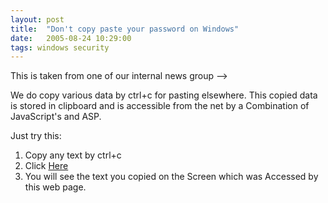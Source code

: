 ```yaml
---
layout: post
title:  "Don't copy paste your password on Windows"
date:   2005-08-24 10:29:00
tags: windows security
---
```


This is taken from one of our internal news group -->

We do copy various data by ctrl+c for pasting elsewhere. This copied
data is stored in clipboard and is accessible from the net by a
Combination of JavaScript's and ASP.

Just try this:
1) Copy any text by ctrl+c
2) Click [Here](http://www.sourcecodesworld.com/special/clipboard.asp)
3) You will see the text you copied on the Screen which was
Accessed by this web page.
